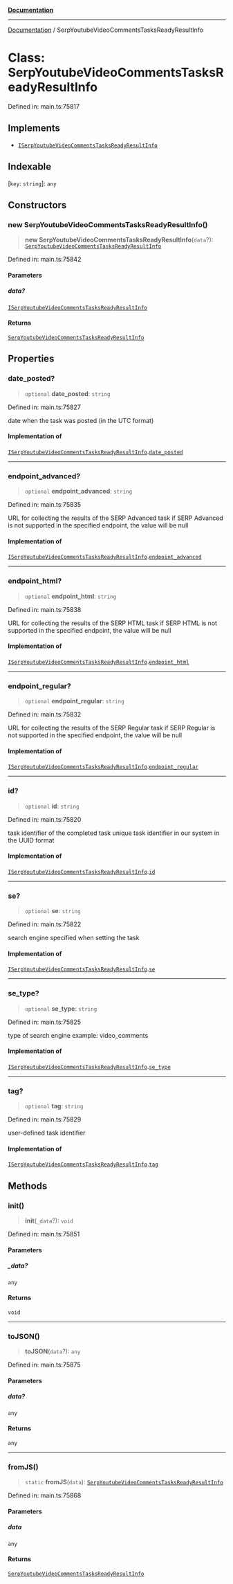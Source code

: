[**Documentation**](../README.md)

***

[Documentation](../README.md) / SerpYoutubeVideoCommentsTasksReadyResultInfo

# Class: SerpYoutubeVideoCommentsTasksReadyResultInfo

Defined in: main.ts:75817

## Implements

- [`ISerpYoutubeVideoCommentsTasksReadyResultInfo`](../interfaces/ISerpYoutubeVideoCommentsTasksReadyResultInfo.md)

## Indexable

\[`key`: `string`\]: `any`

## Constructors

### new SerpYoutubeVideoCommentsTasksReadyResultInfo()

> **new SerpYoutubeVideoCommentsTasksReadyResultInfo**(`data`?): [`SerpYoutubeVideoCommentsTasksReadyResultInfo`](SerpYoutubeVideoCommentsTasksReadyResultInfo.md)

Defined in: main.ts:75842

#### Parameters

##### data?

[`ISerpYoutubeVideoCommentsTasksReadyResultInfo`](../interfaces/ISerpYoutubeVideoCommentsTasksReadyResultInfo.md)

#### Returns

[`SerpYoutubeVideoCommentsTasksReadyResultInfo`](SerpYoutubeVideoCommentsTasksReadyResultInfo.md)

## Properties

### date\_posted?

> `optional` **date\_posted**: `string`

Defined in: main.ts:75827

date when the task was posted (in the UTC format)

#### Implementation of

[`ISerpYoutubeVideoCommentsTasksReadyResultInfo`](../interfaces/ISerpYoutubeVideoCommentsTasksReadyResultInfo.md).[`date_posted`](../interfaces/ISerpYoutubeVideoCommentsTasksReadyResultInfo.md#date_posted)

***

### endpoint\_advanced?

> `optional` **endpoint\_advanced**: `string`

Defined in: main.ts:75835

URL for collecting the results of the SERP Advanced task
if SERP Advanced is not supported in the specified endpoint, the value will be null

#### Implementation of

[`ISerpYoutubeVideoCommentsTasksReadyResultInfo`](../interfaces/ISerpYoutubeVideoCommentsTasksReadyResultInfo.md).[`endpoint_advanced`](../interfaces/ISerpYoutubeVideoCommentsTasksReadyResultInfo.md#endpoint_advanced)

***

### endpoint\_html?

> `optional` **endpoint\_html**: `string`

Defined in: main.ts:75838

URL for collecting the results of the SERP HTML task
if SERP HTML is not supported in the specified endpoint, the value will be null

#### Implementation of

[`ISerpYoutubeVideoCommentsTasksReadyResultInfo`](../interfaces/ISerpYoutubeVideoCommentsTasksReadyResultInfo.md).[`endpoint_html`](../interfaces/ISerpYoutubeVideoCommentsTasksReadyResultInfo.md#endpoint_html)

***

### endpoint\_regular?

> `optional` **endpoint\_regular**: `string`

Defined in: main.ts:75832

URL for collecting the results of the SERP Regular task
if SERP Regular is not supported in the specified endpoint, the value will be null

#### Implementation of

[`ISerpYoutubeVideoCommentsTasksReadyResultInfo`](../interfaces/ISerpYoutubeVideoCommentsTasksReadyResultInfo.md).[`endpoint_regular`](../interfaces/ISerpYoutubeVideoCommentsTasksReadyResultInfo.md#endpoint_regular)

***

### id?

> `optional` **id**: `string`

Defined in: main.ts:75820

task identifier of the completed task
unique task identifier in our system in the UUID format

#### Implementation of

[`ISerpYoutubeVideoCommentsTasksReadyResultInfo`](../interfaces/ISerpYoutubeVideoCommentsTasksReadyResultInfo.md).[`id`](../interfaces/ISerpYoutubeVideoCommentsTasksReadyResultInfo.md#id)

***

### se?

> `optional` **se**: `string`

Defined in: main.ts:75822

search engine specified when setting the task

#### Implementation of

[`ISerpYoutubeVideoCommentsTasksReadyResultInfo`](../interfaces/ISerpYoutubeVideoCommentsTasksReadyResultInfo.md).[`se`](../interfaces/ISerpYoutubeVideoCommentsTasksReadyResultInfo.md#se)

***

### se\_type?

> `optional` **se\_type**: `string`

Defined in: main.ts:75825

type of search engine
example: video_comments

#### Implementation of

[`ISerpYoutubeVideoCommentsTasksReadyResultInfo`](../interfaces/ISerpYoutubeVideoCommentsTasksReadyResultInfo.md).[`se_type`](../interfaces/ISerpYoutubeVideoCommentsTasksReadyResultInfo.md#se_type)

***

### tag?

> `optional` **tag**: `string`

Defined in: main.ts:75829

user-defined task identifier

#### Implementation of

[`ISerpYoutubeVideoCommentsTasksReadyResultInfo`](../interfaces/ISerpYoutubeVideoCommentsTasksReadyResultInfo.md).[`tag`](../interfaces/ISerpYoutubeVideoCommentsTasksReadyResultInfo.md#tag)

## Methods

### init()

> **init**(`_data`?): `void`

Defined in: main.ts:75851

#### Parameters

##### \_data?

`any`

#### Returns

`void`

***

### toJSON()

> **toJSON**(`data`?): `any`

Defined in: main.ts:75875

#### Parameters

##### data?

`any`

#### Returns

`any`

***

### fromJS()

> `static` **fromJS**(`data`): [`SerpYoutubeVideoCommentsTasksReadyResultInfo`](SerpYoutubeVideoCommentsTasksReadyResultInfo.md)

Defined in: main.ts:75868

#### Parameters

##### data

`any`

#### Returns

[`SerpYoutubeVideoCommentsTasksReadyResultInfo`](SerpYoutubeVideoCommentsTasksReadyResultInfo.md)
